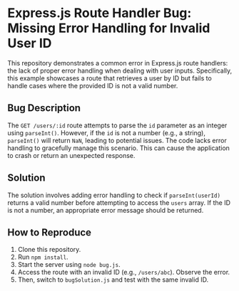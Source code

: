 # Express.js Route Handler Bug: Missing Error Handling for Invalid User ID

This repository demonstrates a common error in Express.js route handlers: the lack of proper error handling when dealing with user inputs. Specifically, this example showcases a route that retrieves a user by ID but fails to handle cases where the provided ID is not a valid number.

## Bug Description
The `GET /users/:id` route attempts to parse the `id` parameter as an integer using `parseInt()`. However, if the `id` is not a number (e.g., a string), `parseInt()` will return `NaN`, leading to potential issues. The code lacks error handling to gracefully manage this scenario. This can cause the application to crash or return an unexpected response.

## Solution
The solution involves adding error handling to check if `parseInt(userId)` returns a valid number before attempting to access the `users` array.  If the ID is not a number, an appropriate error message should be returned.

## How to Reproduce
1. Clone this repository.
2. Run `npm install`.
3. Start the server using `node bug.js`.
4. Access the route with an invalid ID (e.g., `/users/abc`). Observe the error.
5. Then, switch to `bugSolution.js` and test with the same invalid ID.